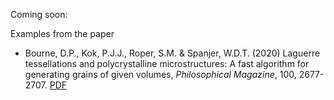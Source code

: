 Coming soon:

Examples from the paper 
* Bourne, D.P., Kok, P.J.J., Roper, S.M. & Spanjer, W.D.T. (2020) Laguerre tessellations and polycrystalline microstructures: A fast algorithm for generating grains of given volumes, *Philosophical Magazine*, 100, 2677-2707. [PDF](https://www.tandfonline.com/doi/full/10.1080/14786435.2020.1790053)
